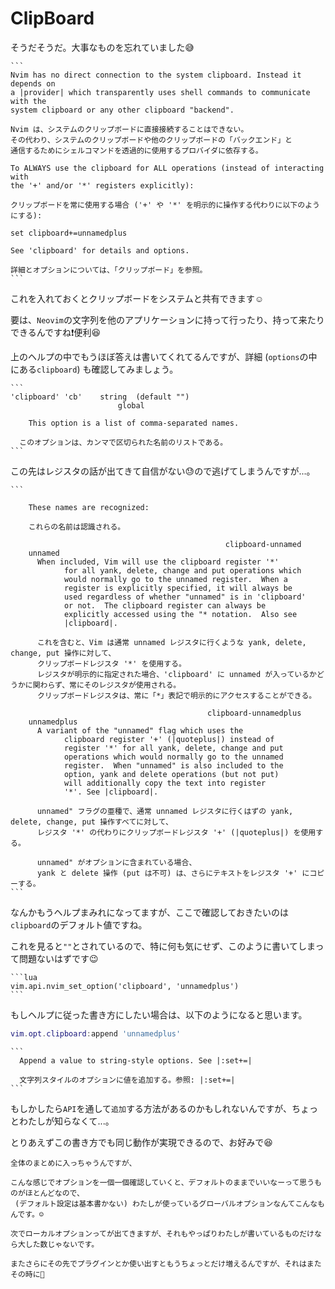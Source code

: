 # ClipBoard

そうだそうだ。大事なものを忘れていました😅

~~~admonish info title=":h clipboard (:h provider)"
```
Nvim has no direct connection to the system clipboard. Instead it depends on
a |provider| which transparently uses shell commands to communicate with the
system clipboard or any other clipboard "backend".

Nvim は、システムのクリップボードに直接接続することはできない。
その代わり、システムのクリップボードや他のクリップボードの「バックエンド」と
通信するためにシェルコマンドを透過的に使用するプロバイダに依存する。

To ALWAYS use the clipboard for ALL operations (instead of interacting with
the '+' and/or '*' registers explicitly):  

クリップボードを常に使用する場合 ('+' や '*' を明示的に操作する代わりに以下のようにする):

set clipboard+=unnamedplus

See 'clipboard' for details and options.

詳細とオプションについては、「クリップボード」を参照。
```
~~~

これを入れておくとクリップボードをシステムと共有できます☺️

要は、`Neovim`の文字列を他のアプリケーションに持って行ったり、持って来たりできるんですね❗便利😆

上のヘルプの中でもうほぼ答えは書いてくれてるんですが、詳細 (`options`の中にある`clipboard`) も確認してみましょう。

~~~admonish info title=":h clipboard (:h options)"
```
'clipboard' 'cb'	string	(default "")
			            global

	This option is a list of comma-separated names.

  このオプションは、カンマで区切られた名前のリストである。
```
~~~

この先はレジスタの話が出てきて自信がない😓ので逃げてしまうんですが...。

~~~admonish info title="unnamed / unnamedplus" collapsible=true
```

	These names are recognized:

	これらの名前は認識される。

						                        clipboard-unnamed
	unnamed
      When included, Vim will use the clipboard register '*'
			for all yank, delete, change and put operations which
			would normally go to the unnamed register.  When a
			register is explicitly specified, it will always be
			used regardless of whether "unnamed" is in 'clipboard'
			or not.  The clipboard register can always be
			explicitly accessed using the "* notation.  Also see
			|clipboard|.

      これを含むと、Vim は通常 unnamed レジスタに行くような yank, delete, change, put 操作に対して、
      クリップボードレジスタ '*' を使用する。
      レジスタが明示的に指定された場合、'clipboard' に unnamed が入っているかどうかに関わらず、常にそのレジスタが使用される。 
      クリップボードレジスタは、常に「*」表記で明示的にアクセスすることができる。

						                    clipboard-unnamedplus
	unnamedplus
      A variant of the "unnamed" flag which uses the
			clipboard register '+' (|quoteplus|) instead of
			register '*' for all yank, delete, change and put
			operations which would normally go to the unnamed
			register.  When "unnamed" is also included to the
			option, yank and delete operations (but not put)
			will additionally copy the text into register
			'*'. See |clipboard|.

      unnamed" フラグの亜種で、通常 unnamed レジスタに行くはずの yank, delete, change, put 操作すべてに対して、
      レジスタ '*' の代わりにクリップボードレジスタ '+' (|quoteplus|) を使用する。

      unnamed" がオプションに含まれている場合、
      yank と delete 操作 (put は不可) は、さらにテキストをレジスタ '+' にコピーする。
```
~~~

なんかもうヘルプまみれになってますが、ここで確認しておきたいのは`clipboard`のデフォルト値ですね。

これを見ると`""`とされているので、特に何も気にせず、このように書いてしまって問題ないはずです😉

~~~admonish example title="options.lua"
```lua
vim.api.nvim_set_option('clipboard', 'unnamedplus')
```
~~~

もしヘルプに従った書き方にしたい場合は、以下のようになると思います。

```lua
vim.opt.clipboard:append 'unnamedplus'
```

~~~admonish info title=":h vim.opt:append()"
```
  Append a value to string-style options. See |:set+=|

  文字列スタイルのオプションに値を追加する。参照: |:set+=|
```
~~~

もしかしたら`API`を通して`追加`する方法があるのかもしれないんですが、ちょっとわたしが知らなくて...。

とりあえずこの書き方でも同じ動作が実現できるので、お好みで😆

```admonish success
全体のまとめに入っちゃうんですが、

こんな感じでオプションを一個一個確認していくと、デフォルトのままでいいなーって思うものがほとんどなので、
 (デフォルト設定は基本書かない) わたしが使っているグローバルオプションなんてこんなもんです。☺️

次でローカルオプションってが出てきますが、それもやっぱりわたしが書いているものだけなら大した数じゃないです。

またさらにその先でプラグインとか使い出すともうちょっとだけ増えるんですが、それはまたその時に🤗
```
